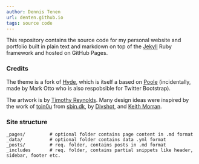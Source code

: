 ```yaml
---
author: Dennis Tenen
url: denten.github.io
tags: source code
---
```

 

This repository contains the source code for my personal website and portfolio built in plain text and markdown on top of the [Jekyll](http://jekyllrb.com) Ruby framework and hosted on GitHub Pages.

### Credits

The theme is a fork of [Hyde](http://andhyde.com/), which is itself a based on [Poole](http://getpoole.com) (incidentally, made by Mark Otto who is also respobsible for Twitter Bootstrap).

The artwork is by [Timothy Reynolds](http://www.turnislefthome.com/). Many design ideas were inspired by the work of [toin0u](https://github.com/toin0u) from [sbin.dk](http://sbin.dk), by [Divshot](http://www.divshot.com/blog/web-development/advanced-jekyll-features/), and [Keith Morran](http://www.marran.com/tech/category-pagination-in-jekyll/).

### Site structure
```
_pages/         # optional folder contains page content in .md format
_data/          # optional folder contains data .yml format
_posts/         # req. folder, contains posts in .md format
_includes       # req. folder, contains partial snippets like header, sidebar, footer etc.
```



